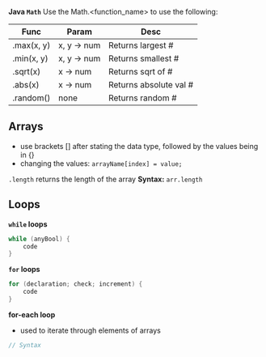 **Java `Math`**
Use the Math.<function_name> to use the following:

| Func          | Param       | Desc                    |
|---------------|-------------|-------------------------|
| .max(x, y)    | x, y -> num | Returns largest #       |
| .min(x, y)    | x, y -> num | Returns smallest #      |
| .sqrt(x)      | x -> num    | Returns sqrt of #       |
| .abs(x)       | x -> num    | Returns absolute val #  |
| .random()     | none        | Returns random #        |

## Arrays
* use brackets [] after stating the data type, followed by the values being in {}
* changing the values: `arrayName[index] = value;`

`.length` returns the length of the array
**Syntax:** `arr.length`

## Loops
**`while` loops**
```java
while (anyBool) {
    code
}
```

**`for` loops**
```java
for (declaration; check; increment) {
    code
}
```

**for-each loop**
* used to iterate through elements of arrays
```java
// Syntax

```